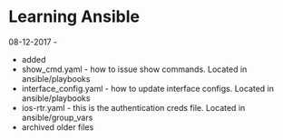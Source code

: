 # Learning Ansible

08-12-2017 - 
- added
- show_cmd.yaml - how to issue show commands. Located in ansible/playbooks
- interface_config.yaml - how to update interface configs. Located in ansible/playbooks
- ios-rtr.yaml - this is the authentication creds file. Located in ansible/group_vars
- archived older files 
